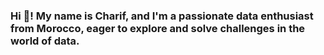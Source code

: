 <h3 align="left">Hi 👋! My name is Charif, and I'm a passionate data enthusiast from Morocco, eager to explore and solve challenges in the world of data.</h3>
